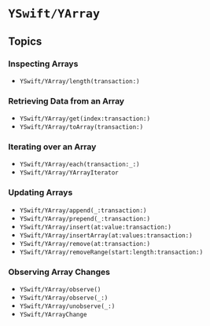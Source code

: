 # ``YSwift/YArray``

## Topics

### Inspecting Arrays

- ``YSwift/YArray/length(transaction:)``

### Retrieving Data from an Array

- ``YSwift/YArray/get(index:transaction:)``
- ``YSwift/YArray/toArray(transaction:)``

### Iterating over an Array

- ``YSwift/YArray/each(transaction:_:)``
- ``YSwift/YArray/YArrayIterator``

### Updating Arrays

- ``YSwift/YArray/append(_:transaction:)``
- ``YSwift/YArray/prepend(_:transaction:)``
- ``YSwift/YArray/insert(at:value:transaction:)``
- ``YSwift/YArray/insertArray(at:values:transaction:)``
- ``YSwift/YArray/remove(at:transaction:)``
- ``YSwift/YArray/removeRange(start:length:transaction:)``

### Observing Array Changes

- ``YSwift/YArray/observe()``
- ``YSwift/YArray/observe(_:)``
- ``YSwift/YArray/unobserve(_:)``
- ``YSwift/YArrayChange``
